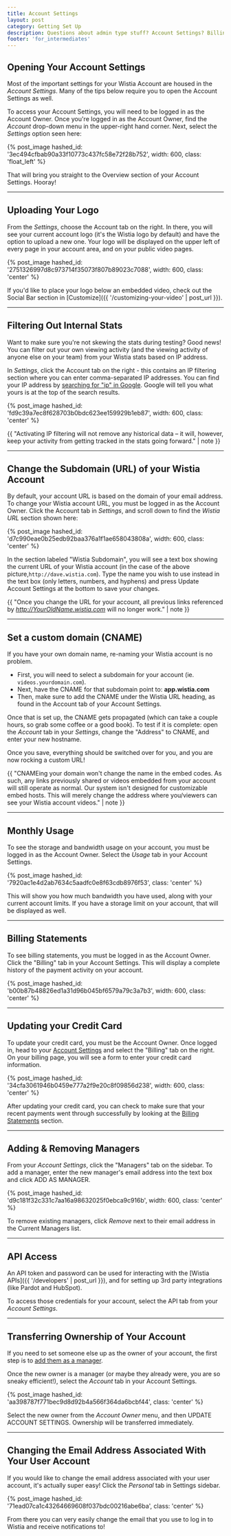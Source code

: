 ```yaml
---
title: Account Settings
layout: post
category: Getting Set Up
description: Questions about admin type stuff? Account Settings? Billing statements? Don't worry, we've got it all covered right here.
footer: 'for_intermediates'
---
```


## Opening Your Account Settings

Most of the important settings for your Wistia Account are housed in the
*Account Settings*. Many of the tips below require you to open the Account
Settings as well.

To access your Account Settings, you will need to be logged in as the Account Owner. Once you're logged in as the Account Owner, find the *Account* drop-down menu in the upper-right hand corner. Next, select the
*Settings* option seen here:

{% post_image hashed_id: '3ec494cfbab90a33f10773c437fc58e72f28b752', width: 600, class: 'float_left' %}

That will bring you straight to the Overview section of your Account Settings. Hooray!

---

## Uploading Your Logo
From the *Settings*, choose the Account tab on the right. In there, you will see your current account logo (it's the Wistia logo by default) and have the option to upload a new one.  Your logo will be displayed on the upper left of every page in your account area, and on your public video pages.

{% post_image hashed_id: '2751326997d8c973714f35073f807b89023c7088', width: 600, class: 'center' %}

If you'd like to place your logo below an embedded video, check out the Social Bar section in [Customize]({{ '/customizing-your-video' | post_url }}).

---

## Filtering Out Internal Stats

Want to make sure you're not skewing the stats during testing? Good news! You can filter out your own viewing activity (and the viewing activity of anyone else on your team) from your Wistia stats based on IP address.

In *Settings*, click the Account tab on the right - this contains an IP filtering section where you can enter comma-separated IP addresses. You can find your IP address by <a href="https://www.google.com/search?q=ip">searching for "ip" in Google</a>. Google will tell you what yours is at the top of the search results.

{% post_image hashed_id: 'fd9c39a7ec8f628703b0bdc623ee159929b1eb87', width: 600, class: 'center' %}

{{ "Activating IP filtering will not remove any historical data – it will, however, keep your activity from getting tracked in the stats going forward." | note }}


---

## Change the Subdomain (URL) of your Wistia Account

By default, your account URL is based on the domain of your email address. To change your Wistia account URL, you must be logged in as the Account Owner. Click the Account tab in *Settings*, and scroll down to find the *Wistia URL* section shown here:

{% post_image hashed_id: 'd7c990eae0b25edb92baa376a1f1ae658043808a', width: 600, class: 'center' %}

In the section labeled "Wistia Subdomain", you will see a text box showing the current URL of your Wistia account (in the case of the above picture,`http://dave.wistia.com`).  Type the name you wish to use instead in the text box (only letters, numbers, and hyphens) and press <span class="faux_button">Update Account Settings</span> at the bottom to save your changes.

{{ "Once you change the URL for your account, all previous links referenced by <em>http://YourOldName.wistia.com</em> will no longer work." | note }}

---

## Set a custom domain (CNAME)
If you have your own domain name, re-naming your Wistia account is no problem.

* First, you will need to select a subdomain for your account
  (ie. `videos.yourdomain.com`).
* Next, have the CNAME for that subdomain point to: **app.wistia.com**
* Then, make sure to add the CNAME under the Wistia URL heading, as found in the Account tab of your Account Settings.

Once that is set up, the CNAME gets propagated (which can take a couple hours,
so grab some coffee or a good book). To test if it is complete: open the
*Account* tab in your *Settings*, change the "Address" to CNAME,
and enter your new hostname.

Once you save, everything should be switched over for you, and you are now
rocking a custom URL!

{{ "CNAMEing your domain won't change the name in the embed codes. As such, any links previously shared or videos embedded from your account will still operate as normal. Our system isn't designed for customizable embed hosts.  This will merely change the address where you/viewers can see your Wistia account videos." | note }}

---

## Monthly Usage

To see the storage and bandwidth usage on your account, you must be logged in as the Account Owner. Select the *Usage* tab in your Account Settings.

{% post_image hashed_id: '7920ac1e4d2ab7634c5aadfc0e8f63cdb8976f53', class: 'center' %}

This will show you how much bandwidth you have used, along with your current account limits. If you have a storage limit on your account, that will be displayed as well.



---

## Billing Statements

To see billing statements, you must be logged in as the Account Owner.
Click the  "Billing" tab in your Account Settings.  This will display a complete history of the payment activity on your account.

{% post_image hashed_id: 'b00b87b48826ed1a31d96b045bf6579a79c3a7b3', width: 600, class: 'center' %}


---

## Updating your Credit Card

To update your credit card, you must be the Account Owner. Once logged in, head to your [Account Settings](#opening_your_account_settings) and select the "Billing" tab on the right. On your billing page, you will see
a form to enter your credit card information.

{% post_image hashed_id: '34cfa3061946b0459e777a2f9e20c8f09856d238', width: 600, class: 'center' %}

After updating your credit card, you can check to make sure that your recent payments went through successfully by looking at the [Billing Statements](#billing_statements) section.

---

## Adding & Removing Managers

From your *Account Settings*, click the "Managers" tab on the sidebar. To add a manager, enter the new manager's
email address into the text box and click <span class="faux_button">ADD AS MANAGER</span>.

{% post_image hashed_id: 'd9c181f32c331c7aa16a98632025f0ebca9c916b', width: 600, class: 'center' %}

To remove existing managers, click *Remove* next to their email address in the Current Managers list.

---

## API Access

An API token and password can be used for interacting with the [Wistia APIs]({{ '/developers' | post_url }}), and for setting up 3rd party integrations (like Pardot and HubSpot).

To access those credentials for your account, select the API tab from your *Account Settings*.



---

## Transferring Ownership of Your Account

If you need to set someone else up as the owner of your account, the first step
is to [add them as a manager](#adding__removing_managers).

Once the new owner is a manager (or maybe they already were, you are so sneaky
efficient!), select the *Account* tab in your Account Settings.

{% post_image hashed_id: 'aa398787f771bec9d8d92b4a566f364da6bcbf44', class: 'center' %}

Select the new owner from the *Account Owner* menu, and then <span
class='faux_button'>UPDATE ACCOUNT SETTINGS</span>. Ownership will be transferred
immediately.

---

## Changing the Email Address Associated With Your User Account

If you would like to change the email address associated with your user account, it's actually super easy! Click the *Personal* tab in Settings sidebar.

{% post_image hashed_id: '71ead07ca1c43264669608f037bdc00216abe6ba', class: 'center' %}

From there you can very easily change the email that you use to log in to Wistia and receive notifications to!
